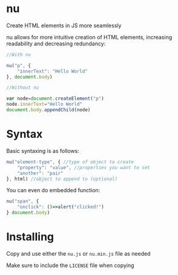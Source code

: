 # nu
Create HTML elements in JS more seamlessly

nu allows for more intuitive creation of HTML elements, increasing readability and decreasing redundancy:

```javascript
//With nu

nu("p", {
	"innerText": "Hello World"
}, document.body)

//Without nu

var node=document.createElement("p")
node.innerText="Hello World"
document.body.appendChild(node)
```

# Syntax

Basic syntaxing is as follows:

```javascript
nu("element-type", { //type of object to create
	"property": "value", //properties you want to set
	"another": "pair"
}, html) //object to append to (optional)
```

You can even do embedded function:

```javascript
nu("span", {
	"onclick": ()=>alert("clicked!")
} document.body)
```

# Installing

Copy and use either the `nu.js` or `nu.min.js` file as needed

Make sure to include the `LICENSE` file when copying